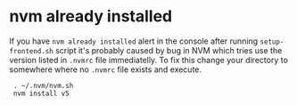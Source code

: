 # nvm already installed

If you have `nvm already installed` alert in the console after running `setup-frontend.sh` script it's probably caused by bug in NVM
which tries use the version listed in `.nvmrc` file immediatelly. To fix this change your directory to somewhere where no `.nvmrc`
file exists and execute.

```
 . ~/.nvm/nvm.sh
 nvm install v5
```
